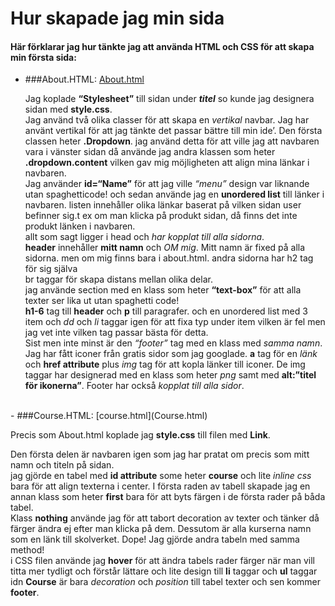 
# Hur skapade jag min sida
#### Här förklarar jag hur tänkte jag att använda HTML och CSS för att skapa min första sida:

- ###About.HTML:
[About.html](about.html)

  Jag koplade __“Stylesheet”__ till sidan under ___titel___ so kunde jag designera sidan med __style.css__.
  <br>
  Jag använd två olika classer för att skapa en _vertikal_ navbar. Jag har använt vertikal för att jag tänkte det passar bättre till min ide’. Den första classen heter __.Dropdown__. jag använd detta för att ville jag att navbaren vara i vänster sidan då använde jag andra klassen som heter **.dropdown.content** vilken gav mig möjligheten att align mina länkar i navbaren.
  <br>
  Jag använder **id=“Name”** för att jag ville *“menu”* design var liknande utan spaghetticode! och sedan använde jag en **unordered list** till länker i navbaren. listen innehåller olika länkar baserat på vilken sidan user befinner sig.t ex om man klicka på produkt sidan, då finns det inte produkt länken i navbaren.
  <br>
  allt som sagt ligger i head och *har kopplat till alla sidorna*.
  <br>
  **header** innehåller __mitt namn__ och *OM mig*. Mitt namn är fixed på alla sidorna. men om mig finns bara i about.html. andra sidorna har h2 tag för sig själva
  <br>
  br taggar för skapa distans mellan olika delar.
  <br>
  jag använde section med en klass som heter **“text-box”** för att alla texter ser lika ut utan spaghetti code!
  <br>
  **h1-6** tag till **header** och **p** till paragrafer. och en unordered list med 3 item och *dd* och *li* taggar igen för att fixa typ under item vilken är fel men jag vet inte vilken tag passar bästa för detta.
  <br>
  Sist men inte minst är den _*“footer”*_ tag med en klass med *samma namn*. Jag har fått iconer från gratis sidor som jag googlade. **a** tag för en *länk* och **href attribute** plus *img* tag för att kopla länker till iconer. De img taggar har designerad med en klass som heter *png* samt med **alt:”titel för ikonerna”**. Footer har också *kopplat till alla sidor*.
<br>
- ###Course.HTML:  
[course.html](Course.html)

Precis som About.html koplade jag **style.css** till filen med **Link**.
<br>

Den första delen är navbaren igen som jag har pratat om precis som mitt namn och titeln på sidan.
<br>
jag gjörde en tabel med **id attribute** some heter **course** och lite *inline css* bara för att align texterna i center. I första raden av tabell skapade jag en annan klass som heter **first** bara för att byts färgen i de första rader på båda tabel.
<br>
Klass **nothing** använde jag för att tabort decoration av texter och tänker då färger ändra ej efter man klicka på dem. Dessutom är alla kurserna namn som en länk till skolverket. Dope!
Jag gjörde andra tabeln med samma method!
<br>
i CSS filen använde jag **hover** för att ändra tabels rader färger när man vill titta mer tydligt och förstår lättare och lite design till **li** taggar och **ul** taggar <br>
idn **Course** är bara *decoration* och *position* till tabel texter och sen kommer **footer**.

